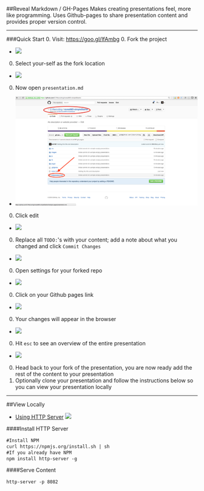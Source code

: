 ##Reveal Markdown / GH-Pages
Makes creating presentations feel, more like programming.  Uses Github-pages to share presentation content and provides proper version control.

-----------

###Quick Start
0. Visit: 	https://goo.gl/lfAmbg
0. Fork the project
 - ![](images/firstTimeSet-up/1.png)
0. Select your-self as the fork location
 - ![](images/firstTimeSet-up/2.png)
0. Now open `presentation.md`
 - ![](images/firstTimeSet-up/7.png)
0. Click edit
 - ![](images/firstTimeSet-up/8.png)
0. Replace all `TODO:`'s with your content; add a note about what you changed and click `Commit Changes`
 - ![](images/firstTimeSet-up/9.png)
0. Open settings for your forked repo
 - ![](images/firstTimeSet-up/10.png)
0. Click on your Github pages link
 - ![](images/firstTimeSet-up/11.png)
0. Your changes will appear in the browser
 - ![](images/firstTimeSet-up/12.png)
0. Hit `esc` to see an overview of the entire presentation
 - ![](images/firstTimeSet-up/13.png)
0. Head back to your fork of the presentation, you are now ready add the rest of the content to your presentation
0. Optionally clone your presentation and follow the instructions below so you can view your presentation locally

----------

##View Locally
- [Using HTTP Server](https://www.npmjs.com/package/http-server)
![](images/firstTimeSet-up/turtlesStrappedToRockets.png)

####Install HTTP Server
```
#Install NPM
curl https://npmjs.org/install.sh | sh
#If you already have NPM
npm install http-server -g
```

####Serve Content
```
http-server -p 8082
```
